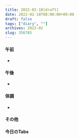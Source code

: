 ```yaml
---
title: 2022-02-18[draft]
date: 2022-02-18T00:00:00+09:00
draft: false
tags: ["diary", ""]
archives: 2022-02
slug: 356765
---
```

#### 午前
- 
#### 午後
- 
#### 体調
- 
#### その他
#### 今日のTabs